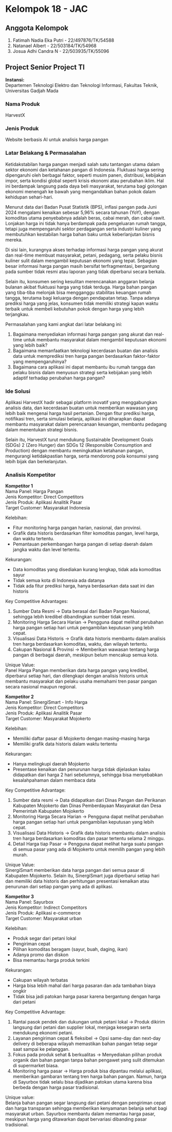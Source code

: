 # Kelompok 18 - JAC

## Anggota Kelompok  
1. Fatimah Nadia Eka Putri - 22/497876/TK/54588 
2. Natanael Albert - 22/503184/TK/54968
3. Josua Adhi Candra N - 22/503935/TK/55096 

## **Project Senior Project TI**  

**Instansi:**  
Departemen Teknologi Elektro dan Teknologi Informasi, Fakultas Teknik, Universitas Gadjah Mada  


### **Nama Produk**  
HarvestX  

### **Jenis Produk**  
Website berbasis AI untuk analisis harga pangan  

### **Latar Belakang & Permasalahan**  
Ketidakstabilan harga pangan menjadi salah satu tantangan utama dalam sektor ekonomi dan ketahanan pangan di Indonesia. Fluktuasi harga sering dipengaruhi oleh berbagai faktor, seperti musim panen, distribusi, kebijakan impor, serta kondisi global seperti krisis ekonomi atau perubahan iklim. Hal ini berdampak langsung pada daya beli masyarakat, terutama bagi golongan ekonomi menengah ke bawah yang mengandalkan bahan pokok dalam kehidupan sehari-hari.  

Menurut data dari Badan Pusat Statistik (BPS), inflasi pangan pada Juni 2024 mengalami kenaikan sebesar 5,96% secara tahunan (YoY), dengan komoditas utama penyebabnya adalah beras, cabai merah, dan cabai rawit. Lonjakan harga ini tidak hanya berdampak pada pengeluaran rumah tangga, tetapi juga mempengaruhi sektor perdagangan serta industri kuliner yang membutuhkan kestabilan harga bahan baku untuk keberlanjutan bisnis mereka. 

Di sisi lain, kurangnya akses terhadap informasi harga pangan yang akurat dan real-time membuat masyarakat, petani, pedagang, serta pelaku bisnis kuliner sulit dalam mengambil keputusan ekonomi yang tepat. Sebagian besar informasi harga pangan masih bersifat terfragmentasi, bergantung pada sumber tidak resmi atau laporan yang tidak diperbarui secara berkala. 

Selain itu, konsumen sering kesulitan merencanakan anggaran belanja bulanan akibat fluktuasi harga yang tidak terduga. Harga bahan pangan yang tiba-tiba melonjak bisa mengganggu stabilitas keuangan rumah tangga, terutama bagi keluarga dengan pendapatan tetap. Tanpa adanya prediksi harga yang jelas, konsumen tidak memiliki strategi kapan waktu terbaik untuk membeli kebutuhan pokok dengan harga yang lebih terjangkau. 

Permasalahan yang kami angkat dari latar belakang ini:
1. Bagaimana menyediakan informasi harga pangan yang akurat dan real-time untuk membantu masyarakat dalam mengambil keputusan ekonomi yang lebih baik? 
2. Bagaimana memanfaatkan teknologi kecerdasan buatan dan analisis data untuk memprediksi tren harga pangan berdasarkan faktor-faktor yang mempengaruhinya? 
3. Bagaimana cara aplikasi ini dapat membantu ibu rumah tangga dan pelaku bisnis dalam menyusun strategi serta kebijakan yang lebih adaptif terhadap perubahan harga pangan? 

### **Ide Solusi**  
Aplikasi HarvestX hadir sebagai platform inovatif yang menggabungkan analisis data, dan kecerdasan buatan untuk memberikan wawasan yang lebih baik mengenai harga hasil pertanian.  Dengan fitur prediksi harga, notifikasi tren, serta simulasi belanja, aplikasi ini diharapkan dapat membantu masyarakat dalam perencanaan keuangan, membantu pedagang dalam menentukan strategi bisnis.  

Selain itu, HarvestX turut mendukung Sustainable Development Goals (SDGs) 2 (Zero Hunger) dan SDGs 12 (Responsible Consumption and Production) dengan membantu meningkatkan ketahanan pangan, mengurangi ketidakpastian harga, serta mendorong pola konsumsi yang lebih bijak dan berkelanjutan.  

### **Analisis Kompetitor**  
**Kompetitor 1**  
Nama Panel: Harga Pangan  
Jenis Kompetitor: Direct Competitors   
Jenis Produk: Aplikasi Analitik Pasar  
Target Customer: Masyarakat Indonesia  

Kelebihan:
- Fitur monitoring harga pangan harian, nasional, dan provinsi. 
- Grafik data historis berdasarkan filter komoditas pangan, level harga, dan waktu tertentu. 
- Pemantauan perkembangan harga pangan di setiap daerah dalam jangka waktu dan level tertentu.

Kekurangan:
- Data komoditas yang disediakan kurang lengkap, tidak ada komoditas sayur 
- Tidak semua kota di Indonesia ada datanya 
- Tidak ada fitur prediksi harga, hanya berdasarkan data saat ini dan historis 

Key Competitive Advantages: 
1. Sumber Data Resmi → Data berasal dari Badan Pangan Nasional, sehingga lebih kredibel dibandingkan sumber tidak resmi. 
2. Monitoring Harga Secara Harian → Pengguna dapat melihat perubahan harga pangan setiap hari untuk pengambilan keputusan yang lebih cepat. 
3. Visualisasi Data Historis →  Grafik data historis membantu dalam analisis tren harga berdasarkan komoditas, waktu, dan wilayah tertentu.
4. Cakupan Nasional & Provinsi → Memberikan wawasan tentang harga pangan di berbagai daerah, meskipun belum mencakup semua kota. 
 
Unique Value:   
Panel Harga Pangan memberikan data harga pangan yang kredibel, diperbarui setiap hari, dan dilengkapi dengan analisis historis untuk membantu masyarakat dan pelaku usaha memahami tren pasar pangan secara nasional maupun regional. 

**Kompetitor 2**  
Nama Panel: SinergiSmart - Info Harga   
Jenis Kompetitor: Direct Competitors   
Jenis Produk: Aplikasi Analitik Pasar  
Target Customer: Masyarakat Mojokerto  

Kelebihan:
- Memiliki daftar pasar di Mojokerto dengan masing-masing harga 
- Memiliki grafik data historis dalam waktu tertentu

Kekurangan:
- Hanya melingkupi daerah Mojokerto 
- Presentase kenaikan dan penurunan harga tidak dijelaskan kalau 
didapatkan dari harga 2 hari sebelumnya, sehingga bisa menyebabkan kesalahpahaman dalam membaca data 

Key Competitive Advantage: 
1. Sumber data resmi → Data didapatkan dari Dinas Pangan dan Perikanan Kabupaten Mojokerto dan Dinas Pemberdayaan Masyarakat dan Desa Pemerintah Kabupaten Mojokerto 
2. Monitoring Harga Secara Harian → Pengguna dapat melihat perubahan harga pangan setiap hari untuk pengambilan keputusan yang lebih cepat. 
3. Visualisasi Data Historis →  Grafik data historis membantu dalam analisis tren harga berdasarkan komoditas dan pasar tertentu selama 2 minggu. 
4. Detail Harga tiap Pasar → Pengguna dapat melihat harga suatu pangan di semua pasar yang ada di Mojokerto untuk memilih pangan yang lebih murah. 
 
Unique Value:  
SinergiSmart memberikan data harga pangan dari semua pasar di Kabupaten Mojokerto. Selain itu, SinergiSmart juga diperbarui setiap hari dan memiliki data historis dan perhitungan presentasi kenaikan atau penurunan dari setiap pangan yang ada di aplikasi. 

**Kompetitor 3**  
Nama Panel: Sayurbox  
Jenis Kompetitor: Indirect Competitors   
Jenis Produk: Aplikasi e-commerce  
Target Customer: Masyarakat urban  

Kelebihan:
- Produk segar dari petani lokal 
- Pengiriman cepat 
- Pilihan komoditas beragam (sayur, buah, daging, ikan) 
- Adanya promo dan diskon 
- Bisa memantau harga produk terkini 

Kekurangan:
- Cakupan wilayah terbatas 
- Harga bisa lebih mahal dari harga pasaran dan ada tambahan biaya ongkir 
- Tidak bisa jadi patokan harga pasar karena bergantung dengan harga dari petani

Key Competitive Advantage: 
1. Rantai pasok pendek dan dukungan untuk petani lokal → Produk dikirim langsung dari petani dan supplier lokal, menjaga kesegaran serta mendukung ekonomi petani. 
2. Layanan pengiriman cepat & fleksibel → Opsi same-day dan next-day delivery di beberapa wilayah memastikan bahan pangan tetap segar saat sampai ke pelanggan. 
3. Fokus pada produk sehat & berkualitas → Menyediakan pilihan produk organik dan bahan pangan tanpa bahan pengawet yang sulit ditemukan di supermarket biasa. 
4. Monitoring harga pasar → Harga produk bisa dipantau melalui aplikasi, memberikan gambaran tentang tren harga bahan pangan. Namun, harga di Sayurbox tidak selalu bisa dijadikan patokan utama karena bisa berbeda dengan harga pasar tradisional. 
 
Unique value:  
Belanja bahan pangan segar langsung dari petani dengan pengiriman cepat dan harga transparan sehingga memberikan kenyamanan belanja sehat bagi masyarakat urban. Sayurbox membantu dalam memantau harga pasar, meskipun harga yang ditawarkan dapat bervariasi dibanding pasar tradisional. 